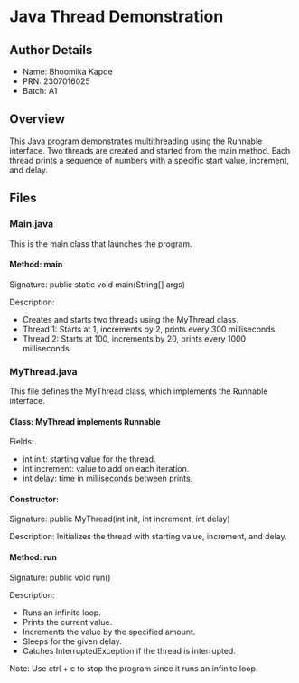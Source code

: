 # Java Thread Demonstration

## Author Details
- Name: Bhoomika Kapde
- PRN: 2307016025
- Batch: A1

## Overview
This Java program demonstrates multithreading using the Runnable interface. Two threads are created and started from the main method. Each thread prints a sequence of numbers with a specific start value, increment, and delay.

## Files

### Main.java
This is the main class that launches the program.

#### Method: main
Signature:
public static void main(String[] args)

Description:
- Creates and starts two threads using the MyThread class.
- Thread 1: Starts at 1, increments by 2, prints every 300 milliseconds.
- Thread 2: Starts at 100, increments by 20, prints every 1000 milliseconds.

### MyThread.java
This file defines the MyThread class, which implements the Runnable interface.

#### Class: MyThread implements Runnable

Fields:
- int init: starting value for the thread.
- int increment: value to add on each iteration.
- int delay: time in milliseconds between prints.

#### Constructor:
Signature:
public MyThread(int init, int increment, int delay)

Description:
Initializes the thread with starting value, increment, and delay.

#### Method: run
Signature:
public void run()

Description:
- Runs an infinite loop.
- Prints the current value.
- Increments the value by the specified amount.
- Sleeps for the given delay.
- Catches InterruptedException if the thread is interrupted.

Note:
Use ctrl + c to stop the program since it runs an infinite loop.
